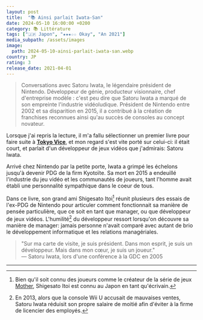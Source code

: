 ```yaml
---
layout: post
title:  "📚 Ainsi parlait Iwata-San"
date: 2024-05-10 16:00:00 +0200
category: 📚 Littérature
tags: ["🇯🇵 Japon", "★★★☆☆ Okay", "An 2021"]
media_subpath: /assets/images
image:
  path: 2024-05-10-ainsi-parlait-iwata-san.webp
country: JP
rating: 3
release_date: 2021-04-01
---
```


>Conversations avec Satoru Iwata, le légendaire président de Nintendo.
> Développeur de génie, producteur visionnaire, chef d'entreprise modèle : c'est peu dire que Satoru Iwata a marqué de son empreinte l'industrie vidéoludique. Président de Nintendo entre 2002 et sa disparition en 2015, il a contribué à la création de franchises reconnues ainsi qu'au succès de consoles au concept novateur.

Lorsque j'ai repris la lecture, il m'a fallu sélectionner un premier livre pour faire suite à [**Tokyo Vice**](/posts/tokyo-vice-book), et mon regard s'est vite porté sur celui-ci: il était court, et parlait d'un développeur de jeux vidéos que j'admirais: Satoru Iwata.

Arrivé chez Nintendo par la petite porte, Iwata a grimpé les échelons jusqu'à devenir PDG de la firm Kyotoïte. Sa mort en 2015 a endeuillé l'industrie du jeu vidéo et les communautés de joueurs, tant l'homme avait établi une personnalité sympathique dans le coeur de tous.

Dans ce livre, son grand ami Shigesato Itoi[^1] réunit plusieurs des essais de l'ex-PDG de Nintendo pour articuler comment fonctionnait sa manière de pensée particulière, que ce soit en tant que manager, ou que développeur de jeux vidéos. L'humilité[^2] du développeur ressort lorsqu'on découvre sa manière de manager: jamais personne n'avait comparé avec autant de brio le développement informatique et les relations managériales.

>"Sur ma carte de visite, je suis président. Dans mon esprit, je suis un développeur. Mais dans mon cœur, je suis un joueur."   
> — Satoru Iwata, lors d'une conférence à la GDC en 2005

* * *
[^1]: Bien qu'il soit connu des joueurs comme le créateur de la série de jeux [<i class="fab fa-wikipedia-w"></i> Mother](https://en.wikipedia.org/wiki/Mother_(video_game_series)), Shigesato Itoi est connu au Japon en tant qu'écrivain.
[^2]: En 2013, alors que la console Wii U accusait de mauvaises ventes, Satoru Iwata réduisit son propre salaire de moitié afin d'éviter à la firme de licencier des employés.
